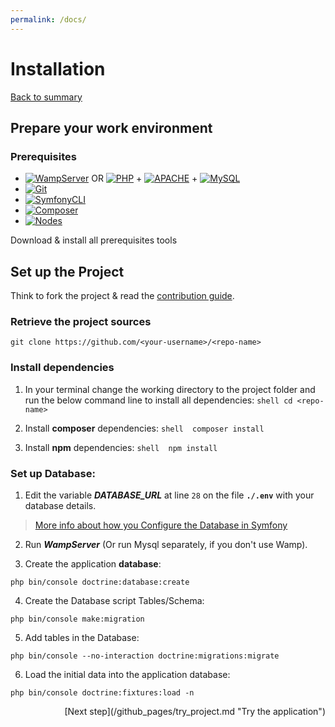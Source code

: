 ```yaml
---
permalink: /docs/
---
```


# Installation

[Back to summary](index.md)

## Prepare your work environment 
### Prerequisites
* [![WampServer](https://img.shields.io/badge/WampServer-v3.2.0-F70094)](https://www.wampserver.com/) OR [![PHP](https://img.shields.io/badge/PHP-%3E%3D7.4.7-7377AD)](https://www.php.net/manual/fr/install.php) + [![APACHE](https://img.shields.io/badge/APACHE-2.4-D94A32)](https://httpd.apache.org/docs/2.4/install.html) + [![MySQL](https://img.shields.io/badge/MySQL-v8.0.19-DF6900)](https://dev.mysql.com/downloads/mysql/#downloads)
* [![Git](https://img.shields.io/badge/Git-v2.27-E94E31)](https://git-scm.com/download)
* [![SymfonyCLI](https://img.shields.io/badge/Symfony-v4.20-000000)](https://symfony.com/download)
* [![Composer](https://img.shields.io/badge/Composer-v1.10.13-5F482F)](https://getcomposer.org/download)
* [![Nodes](https://img.shields.io/badge/Nodejs-v14.5.0-026E00)](https://nodejs.org)

Download & install all prerequisites tools

## Set up the Project
Think to fork the project & read the [contribution guide](/CONTRIBUTING.md).

### Retrieve the project sources
```shell
git clone https://github.com/<your-username>/<repo-name>
```

### Install dependencies
1. In your terminal change the working directory to the project folder and run the below command line to install all dependencies:
``shell
cd <repo-name>
``

2. Install **composer** dependencies:
``shell 
composer install
``

3. Install **npm** dependencies:
``shell 
npm install
``

### Set up Database:
1. Edit the variable ***DATABASE_URL*** at line ``28`` on the file **```./.env```** with your database details.
 
 > [More info about how you Configure the Database in Symfony](https://symfony.com/doc/current/doctrine.html#configuring-the-database)
 
2. Run ***WampServer*** (Or run Mysql separately, if you don't use Wamp).

3. Create the application **database**: 
```shell 
php bin/console doctrine:database:create
```

4. Create the Database script Tables/Schema:
```shell
php bin/console make:migration
```

5. Add tables in the Database:
```shell 
php bin/console --no-interaction doctrine:migrations:migrate
```

6. Load the initial data into the application database:
```shell 
php bin/console doctrine:fixtures:load -n
```

<div style="float: right">[Next step](/github_pages/try_project.md "Try the application")</div>

